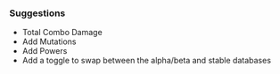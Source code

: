 ### Suggestions

- Total Combo Damage
- Add Mutations
- Add Powers
- Add a toggle to swap between the alpha/beta and stable databases
